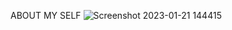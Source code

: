 ABOUT MY SELF
![Screenshot 2023-01-21 144415](https://user-images.githubusercontent.com/73100677/213860420-23f1e296-21d7-45a6-9e0e-ebf603e98ff0.png)

